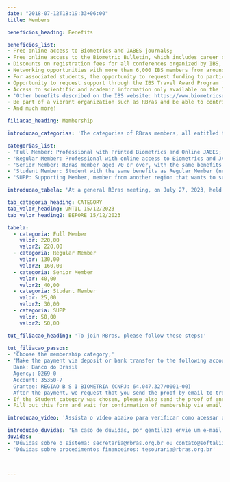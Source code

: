 ```yaml
---
date: "2018-07-12T18:19:33+06:00"
title: Members

beneficios_heading: Benefits

beneficios_list:
- Free online access to Biometrics and JABES journals;
- Free online access to the Biometric Bulletin, which includes career opportunities, listings of international conferences, and news from IBS regions and networks;
- Discounts on registration fees for all conferences organized by IBS, RBras, ABE, SPE, and all IBS regions and networks;
- Networking opportunities with more than 6,000 IBS members from around the world;
- For associated students, the opportunity to request funding to participate in RBras and IBS events;
- Opportunity to request support through the IBS Travel Award Program for participation in events organized by IBS, its regions and networks;
- Access to scientific and academic information only available on the IBS website, for members only;
- 'Other benefits described on the IBS website: https://www.biometricsociety.org/membership/member-benefits/;'
- Be part of a vibrant organization such as RBras and be able to contribute to society;
- And much more!

filiacao_heading: Membership

introducao_categorias: 'The categories of RBras members, all entitled to the benefits listed here, are:'

categorias_list:
- 'Full Member: Professional with Printed Biometrics and Online JABES;'
- 'Regular Member: Professional with online access to Biometrics and JABES;'
- 'Senior Member: RBras member aged 70 or over, with the same benefits as a Regular Member;'
- 'Student Member: Student with the same benefits as Regular Member (needs to present proof of enrolment in an academic degree);'
- 'SUPP: Supporting Member, member from another region that wants to support RBras.'

introducao_tabela: 'At a general RBras meeting, on July 27, 2023, held at the Aurora Shopping Events and Convention Center in the city of Londrina, Paraná, Brazil. The values (in Reais) and payment deadlines for the 2023 annuity are:'

tab_categoria_heading: CATEGORY
tab_valor_heading: UNTIL 15/12/2023
tab_valor_heading2: BEFORE 15/12/2023

tabela:
  - categoria: Full Member
    valor: 220,00
    valor2: 220,00
  - categoria: Regular Member
    valor: 130,00
    valor2: 160,00
  - categoria: Senior Member
    valor: 40,00
    valor2: 40,00
  - categoria: Student Member
    valor: 25,00
    valor2: 30,00
  - categoria: SUPP
    valor: 50,00
    valor2: 50,00

tut_filiacao_heading: 'To join RBras, please follow these steps:'

tut_filiacao_passos:
- 'Choose the membership category;'
- 'Make the payment via deposit or bank transfer to the following account
  Bank: Banco do Brasil
  Agency: 0269-0
  Account: 35350-7
  Grantee: REGIAO B S I BIOMETRIA (CNPJ: 64.047.327/0001-00)
  After the payment, we request that you send the proof by email to treasuryarbras@gmail.com.'
- If the Student category was chosen, please also send the proof of enrollment in an academic degree to tesourariarbras@gmail.com, together with proof of payment;
- Fill out this form and wait for confirmation of membership via email.

introducao_video: 'Assista o vídeo abaixo para verificar como acessar o sistema e sua conta/login:'

introducao_duvidas: 'Em caso de dúvidas, por gentileza envie um e-mail para:'
duvidas:
- 'Dúvidas sobre o sistema: secretaria@rbras.org.br ou contato@softaliza.com.br'
- 'Dúvidas sobre procedimentos financeiros: tesouraria@rbras.org.br'



---
```

